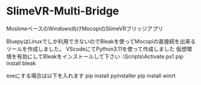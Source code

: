 # SlimeVR-Multi-Bridge
MoslimeベースのWindows向けMocopiのSlimeVRブリッジアプリ

BluepyはLinuxでしか利用できないのでBleakを使ってMocopiの直接続を出来るツールを作成しました。
VScodeにてPython3.11を使って作成しました
仮想環境を有効にしてBleakをインストールして下さい
 .\Scripts\Activate.ps1
pip install bleak

exeにする場合は以下を入れます
pip install pyinstaller
pip install winrt
